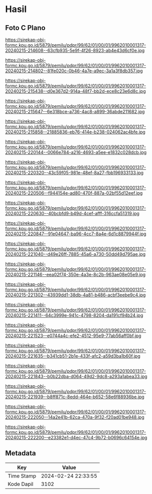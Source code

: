 # Hasil

## Foto C Plano

https://sirekap-obj-formc.kpu.go.id/5879/pemilu/pdpr/99/62/01/00/01/9962010001317-20240215-214608--63cfb935-5e9f-4f26-8923-ab4e43d6cf0e.jpg

https://sirekap-obj-formc.kpu.go.id/5879/pemilu/pdpr/99/62/01/00/01/9962010001317-20240215-214802--81fe020c-0b46-4a7e-a9ec-3a1a3f8db357.jpg

https://sirekap-obj-formc.kpu.go.id/5879/pemilu/pdpr/99/62/01/00/01/9962010001317-20240215-215438--d0e367d2-914a-48f7-bb2d-ece8c23e6d8c.jpg

https://sirekap-obj-formc.kpu.go.id/5879/pemilu/pdpr/99/62/01/00/01/9962010001317-20240215-215647--6e318bce-a736-4ac8-a899-36abde211682.jpg

https://sirekap-obj-formc.kpu.go.id/5879/pemilu/pdpr/99/62/01/00/01/9962010001317-20240215-215858--21885836-eb76-414e-b238-024062ac4bfe.jpg

https://sirekap-obj-formc.kpu.go.id/5879/pemilu/pdpr/99/62/01/00/01/9962010001317-20240215-220144--0066e784-a216-4693-a5ee-e1832c028dcb.jpg

https://sirekap-obj-formc.kpu.go.id/5879/pemilu/pdpr/99/62/01/00/01/9962010001317-20240215-220320--43c59f05-981e-48ef-8a27-fbb196933133.jpg

https://sirekap-obj-formc.kpu.go.id/5879/pemilu/pdpr/99/62/01/00/01/9962010001317-20240215-220506--f944154e-ad80-470f-887a-02bf55d12eef.jpg

https://sirekap-obj-formc.kpu.go.id/5879/pemilu/pdpr/99/62/01/00/01/9962010001317-20240215-220630--40bcbfd9-b49d-4cef-afff-316ccfa51319.jpg

https://sirekap-obj-formc.kpu.go.id/5879/pemilu/pdpr/99/62/01/00/01/9962010001317-20240215-220847--91e04647-ba96-4cc7-8a4e-6d1c8879944f.jpg

https://sirekap-obj-formc.kpu.go.id/5879/pemilu/pdpr/99/62/01/00/01/9962010001317-20240215-221040--d49e26ff-7885-45a6-a730-50dd49d795ae.jpg

https://sirekap-obj-formc.kpu.go.id/5879/pemilu/pdpr/99/62/01/00/01/9962010001317-20240215-221146--eea02f74-350e-4a3e-8c2b-963ae08e05e9.jpg

https://sirekap-obj-formc.kpu.go.id/5879/pemilu/pdpr/99/62/01/00/01/9962010001317-20240215-221302--43939dd1-38db-4a81-b486-acbf3eebe9c4.jpg

https://sirekap-obj-formc.kpu.go.id/5879/pemilu/pdpr/99/62/01/00/01/9962010001317-20240215-221411--64c3999e-941c-4798-8204-da191cf94b24.jpg

https://sirekap-obj-formc.kpu.go.id/5879/pemilu/pdpr/99/62/01/00/01/9962010001317-20240215-221523--e0744a4c-efe2-4512-95e9-77ab56aff0bf.jpg

https://sirekap-obj-formc.kpu.go.id/5879/pemilu/pdpr/99/62/01/00/01/9962010001317-20240215-221635--b341cb51-2b1e-433f-afc2-a59d3ba1b60f.jpg

https://sirekap-obj-formc.kpu.go.id/5879/pemilu/pdpr/99/62/01/00/01/9962010001317-20240215-221843--b0b22dba-d064-49d2-9dc8-a293a1abea33.jpg

https://sirekap-obj-formc.kpu.go.id/5879/pemilu/pdpr/99/62/01/00/01/9962010001317-20240215-221939--b8ff871c-8edd-464e-b652-58e6f88936be.jpg

https://sirekap-obj-formc.kpu.go.id/5879/pemilu/pdpr/99/62/01/00/01/9962010001317-20240215-222050--14a2e41b-62ca-470a-9f32-f20ad01be948.jpg

https://sirekap-obj-formc.kpu.go.id/5879/pemilu/pdpr/99/62/01/00/01/9962010001317-20240215-222200--e23382e1-d4ec-47c4-9b72-b0696c64154e.jpg


## Metadata

| Key        | Value               |
| ---------- | ------------------- |
| Time Stamp | 2024-02-24 22:33:55 |
| Kode Dapil | 3102                |



